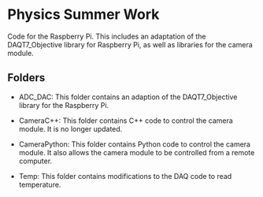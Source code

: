 # Physics Summer Work

Code for the Raspberry Pi. This includes an adaptation of the DAQT7_Objective library for Raspberry Pi, as well as libraries for the camera module.

## Folders

- ADC_DAC: This folder contains an adaption of the DAQT7_Objective library for the Raspberry Pi.

- CameraC++: This folder contains C++ code to control the camera module. It is no longer updated.

- CameraPython: This folder contains Python code to control the camera module. It also allows the camera module to be controlled from a remote computer.

- Temp: This folder contains modifications to the DAQ code to read temperature.
